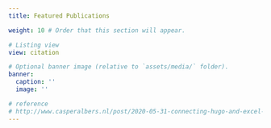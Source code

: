 ```yaml
---
title: Featured Publications

weight: 10 # Order that this section will appear.

# Listing view
view: citation

# Optional banner image (relative to `assets/media/` folder).
banner:
  caption: ''
  image: ''

# reference
# http://www.casperalbers.nl/post/2020-05-31-connecting-hugo-and-excel-for-your-list-of-publications/
---
```



